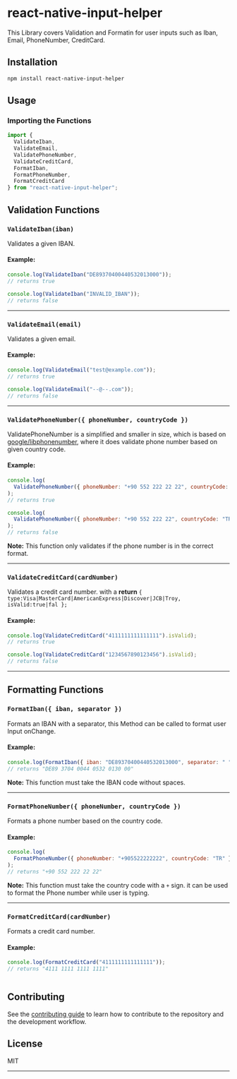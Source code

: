 # react-native-input-helper

This Library covers Validation and Formatin for user inputs such as Iban, Email, PhoneNumber, CreditCard.

## Installation

```sh
npm install react-native-input-helper
```

## Usage

### Importing the Functions

```javascript
import {
  ValidateIban,
  ValidateEmail,
  ValidatePhoneNumber,
  ValidateCreditCard,
  FormatIban,
  FormatPhoneNumber,
  FormatCreditCard
} from "react-native-input-helper";
```

## Validation Functions

### `ValidateIban(iban)`

Validates a given IBAN.

#### Example:

```javascript
console.log(ValidateIban("DE89370400440532013000"));
// returns true

console.log(ValidateIban("INVALID_IBAN"));
// returns false
```

---

### `ValidateEmail(email)`

Validates a given email.

#### Example:

```javascript
console.log(ValidateEmail("test@example.com"));
// returns true

console.log(ValidateEmail("--@--.com"));
// returns false
```

---

### `ValidatePhoneNumber({ phoneNumber, countryCode })`

ValidatePhoneNumber is a simplified and smaller in size, which is based on [google/libphonenumber](https://github.com/google/libphonenumber), where it does validate phone number based on given country code.

#### Example:

```javascript
console.log(
  ValidatePhoneNumber({ phoneNumber: "+90 552 222 22 22", countryCode: "TR" })
);
// returns true

console.log(
  ValidatePhoneNumber({ phoneNumber: "+90 552 222 22", countryCode: "TR" })
);
// returns false
```

**Note:** This function only validates if the phone number is in the correct format.

---

### `ValidateCreditCard(cardNumber)`

Validates a credit card number. with a **return** `{ type:Visa|MasterCard|AmericanExpress|Discover|JCB|Troy, isValid:true|fal };`

#### Example:

```javascript
console.log(ValidateCreditCard("4111111111111111").isValid);
// returns true

console.log(ValidateCreditCard("1234567890123456").isValid);
// returns false
```

---

## Formatting Functions

### `FormatIban({ iban, separator })`

Formats an IBAN with a separator, this Method can be called to format user Input onChange.

#### Example:

```javascript
console.log(FormatIban({ iban: "DE89370400440532013000", separator: " " }));
// returns "DE89 3704 0044 0532 0130 00"
```

**Note:** This function must take the IBAN code without spaces.

---

### `FormatPhoneNumber({ phoneNumber, countryCode })`

Formats a phone number based on the country code.

#### Example:

```javascript
console.log(
  FormatPhoneNumber({ phoneNumber: "+905522222222", countryCode: "TR" })
);
// returns "+90 552 222 22 22"
```

**Note:** This function must take the country code with a `+` sign. it can be used to format the Phone number while user is typing.

---

### `FormatCreditCard(cardNumber)`

Formats a credit card number.

#### Example:

```javascript
console.log(FormatCreditCard("4111111111111111"));
// returns "4111 1111 1111 1111"
```

```

```

## Contributing

See the [contributing guide](CONTRIBUTING.md) to learn how to contribute to the repository and the development workflow.

## License

MIT

---
